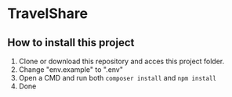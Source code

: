 # TravelShare

## How to install this project

1) Clone or download this repository and acces this project folder.
2) Change "env.example" to ".env"
3) Open a CMD and run both `composer install` and `npm install`
4) Done

